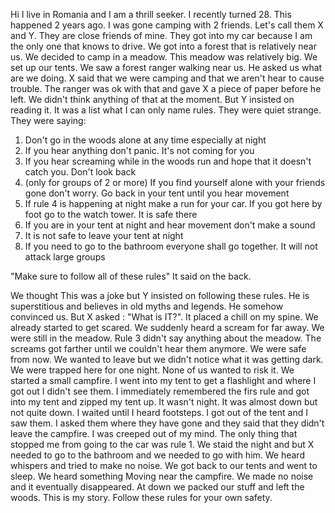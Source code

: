 Hi I live in Romania and I am a thrill seeker. I recently turned 28. This happened 2 years ago. I was gone camping with 2 friends. Let's call them X and Y. They are close friends of mine. They got into my car because I am the only one that knows to drive. We got into a forest that is relatively near us. We decided to camp in a meadow. This meadow was relatively big. We set up our tents. We saw a forest ranger walking near us. He asked us what are we doing. X said that we were camping and that we aren't hear to cause trouble. The ranger was ok with that and gave X a piece of paper before he left. We didn't think anything of that at the moment. But Y insisted on reading it. It was a list what I can only name rules. They were quiet strange. They were saying:

1. Don't go in the woods alone at any time especially at night
2. If you hear anything don't panic. It's not coming for you
3. If you hear screaming while in the woods run and hope that it doesn't catch you. Don't look back
4. (only for groups of 2 or more) If you find yourself alone with your friends gone don't worry. Go back in your tent until you hear movement
5. If rule 4 is happening at night make a run for your car. If you got here by foot go to the watch tower. It is safe there
6. If you are in your tent at night and hear movement don't make a sound
7. It is not safe to leave your tent at night
8. If you need to go to the bathroom everyone shall go together. It will not attack large groups

"Make sure to follow all of these rules" It said on the back.

We thought This was a joke but Y insisted on following these rules. He is superstitious and believes in old myths and legends. He somehow convinced us. But X asked : "What is IT?". It placed a chill on my spine. We already started to get scared. We suddenly heard a scream for far away. We were still in the meadow. Rule 3 didn't say anything about the meadow. The screams got farther until we couldn't hear them anymore. We were safe from now. We wanted to leave but we didn't notice what it was getting dark. We were trapped here for one night. None of us wanted to risk it. We started a small campfire. I went into my tent to get a flashlight and where I got out I didn't see them. I immediately remembered the firs rule and got into my tent and zipped my tent up. It wasn't night. It was almost down but not quite down. I waited until I heard footsteps. I got out of the tent and I saw them. I asked them where they have gone and they said that they didn't leave the campfire. I was creeped out of my mind. The only thing that stopped me from going to the car was rule 1. We staid the night and but X needed to go to the bathroom and we needed to go with him. We heard whispers and tried to make no noise. We got back to our tents and went to sleep. We heard something Moving near the campfire. We made no noise and it eventually disappeared. At down we packed our stuff and left the woods. This is my story.  Follow these rules for your own safety.